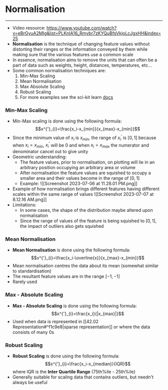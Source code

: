 # Normalisation
---
- Video resource: https://www.youtube.com/watch?v=eBrGyuA2MIg&list=PLKnIA16_Rmvbr7zKYQuBfsVkjoLcJgxHH&index=25
- **Normalisation** is the technique of changing feature values without distorting their ranges or the information conveyed by them while making sure that the various features use a common scale
- In essence, normalisation aims to remove the units that can often be a part of data such as weights, height, distances, temperatures, etc...
- Some common normalisation techniques are:
	1. Min-Max Scaling
	2. Mean Normalisation
	3. Max Absolute Scaling
	4. Robust Scaling
	5. For more examples see the sci-kit learn [docs](https://scikit-learn.org/stable/modules/preprocessing.html)
### Min-Max Scaling
- Min-Max scaling is done using the following formula: $$x^{'}_{i}=\frac{x_i-x_{min}}{x_{max}-x_{min}}$$
- Since the minimum value of $x_i$ is $x_{min}$, the range of $x^{'}_i$  is $[0,1]$ because when $x_{i}=x_{min}$, $x^{'}_{i}$ will be 0 and when $x_i=x_{max}$ the numerator and denominator cancel out to give unity
- Geometric understanding:
	- The feature values, prior to normalisation, on plotting will lie in an arbitrary position occupying an arbitrary area or volume
	- After normalisation the feature values are squished to occupy a smaller area and their values become in the range of $[0,1]$
	- Example: ![[Screenshot 2023-07-06 at 11.28.01 PM.png]]
- Example of how normalisation brings different features having different scales within the same range of values ![[Screenshot 2023-07-07 at 8.12.16 AM.png]]
- Limitations:
	- In some cases, the shape of the distribution maybe altered upon normalisation
	- Since the range of values of the feature is being squished to $[0,1]$, the impact of outliers also gets squished
### Mean Normalisation
- **Mean Normalisation** is done using the following formula: $$x^{'}_{i}=\frac{x_i-\overline{x}}{x_{max}-x_{min}}$$
- Mean normalisation centres the data about its mean (somewhat similar to standardisation)
- The resultant feature values are in the range $[-1,-1]$
- Rarely used

### Max - Absolute Scaling
- **Max - Absolute Scaling** is done using the following formula: $$x^{'}_{i}=\frac{x_i}{|x_{max}|}$$
- Used when data is represented in [[42.02 Representation#^f1c9e8|sparse representation]] or where the data consists of many 0s

### Robust Scaling
- **Robust Scaling** is done using the following formula: $$x^{'}_{i}=\frac{x_i-x_{median}}{IQR}$$ where IQR is the **Inter Quartile Range** (75th%ile - 25th%ile)
- Generally suitable for scaling data that contains outliers, but needn't always be useful
